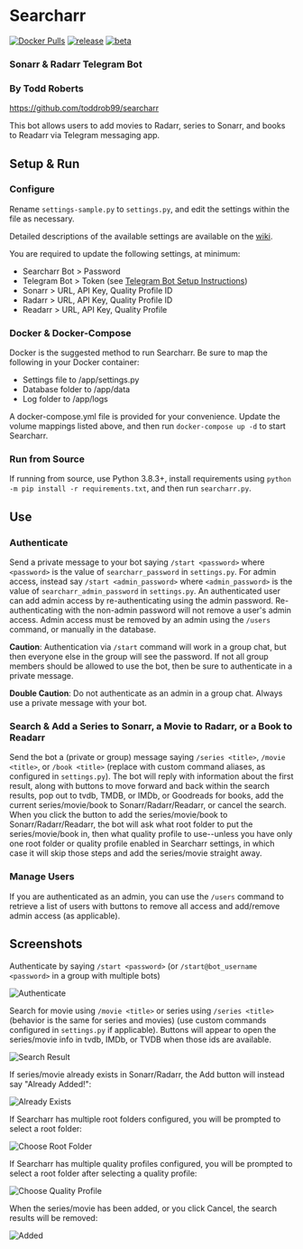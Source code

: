 # Searcharr
[![Docker Pulls](https://img.shields.io/docker/pulls/toddrob/searcharr?style=plastic)](https://hub.docker.com/r/toddrob/searcharr) [![release](https://github.com/toddrob99/searcharr/actions/workflows/release.yml/badge.svg)](https://github.com/toddrob99/searcharr/actions/workflows/release.yml) [![beta](https://github.com/toddrob99/searcharr/actions/workflows/beta.yml/badge.svg?branch=beta)](https://github.com/toddrob99/searcharr/actions/workflows/beta.yml)
### Sonarr & Radarr Telegram Bot
### By Todd Roberts
https://github.com/toddrob99/searcharr

This bot allows users to add movies to Radarr, series to Sonarr, and books to Readarr via Telegram messaging app.

## Setup & Run

### Configure

Rename `settings-sample.py` to `settings.py`, and edit the settings within the file as necessary.

Detailed descriptions of the available settings are available on the [wiki](https://github.com/toddrob99/searcharr/wiki/Configuration-::-settings.py). 

You are required to update the following settings, at minimum:

* Searcharr Bot > Password
* Telegram Bot > Token (see [Telegram Bot Setup Instructions](https://core.telegram.org/bots#6-botfather))
* Sonarr > URL, API Key, Quality Profile ID
* Radarr > URL, API Key, Quality Profile ID
* Readarr > URL, API Key, Quality Profile

### Docker & Docker-Compose

Docker is the suggested method to run Searcharr. Be sure to map the following in your Docker container:

* Settings file to /app/settings.py
* Database folder to /app/data
* Log folder to /app/logs

A docker-compose.yml file is provided for your convenience. Update the volume mappings listed above, and then run `docker-compose up -d` to start Searcharr.

### Run from Source

If running from source, use Python 3.8.3+, install requirements using `python -m pip install -r requirements.txt`, and then run `searcharr.py`.

## Use

### Authenticate

Send a private message to your bot saying `/start <password>` where `<password>` is the value of `searcharr_password` in `settings.py`. For admin access, instead say `/start <admin_password>` where `<admin_password>` is the value of `searcharr_admin_password` in `settings.py`. An authenticated user can add admin access by re-authenticating using the admin password. Re-authenticating with the non-admin password will not remove a user's admin access. Admin access must be removed by an admin using the `/users` command, or manually in the database.

**Caution**: Authentication via `/start` command will work in a group chat, but then everyone else in the group will see the password. If not all group members should be allowed to use the bot, then be sure to authenticate in a private message.

**Double Caution**: Do not authenticate as an admin in a group chat. Always use a private message with your bot.

### Search & Add a Series to Sonarr, a Movie to Radarr, or a Book to Readarr

Send the bot a (private or group) message saying `/series <title>`, `/movie <title>`, or `/book <title>` (replace with custom command aliases, as configured in `settings.py`). The bot will reply with information about the first result, along with buttons to move forward and back within the search results, pop out to tvdb, TMDB, or IMDb, or Goodreads for books, add the current series/movie/book to Sonarr/Radarr/Readarr, or cancel the search. When you click the button to add the series/movie/book to Sonarr/Radarr/Readarr, the bot will ask what root folder to put the series/movie/book in, then what quality profile to use--unless you have only one root folder or quality profile enabled in Searcharr settings, in which case it will skip those steps and add the series/movie straight away.

### Manage Users

If you are authenticated as an admin, you can use the `/users` command to retrieve a list of users with buttons to remove all access and add/remove admin access (as applicable).

## Screenshots

Authenticate by saying `/start <password>` (or `/start@bot_username <password>` in a group with multiple bots)

![Authenticate](https://github.com/toddrob99/searcharr/blob/main/screenshots/authenticate.png?raw=true)

Search for movie using `/movie <title>` or series using `/series <title>` (behavior is the same for series and movies) (use custom commands configured in `settings.py` if applicable). Buttons will appear to open the series/movie info in tvdb, IMDb, or TVDB when those ids are available.

![Search Result](https://github.com/toddrob99/searcharr/blob/main/screenshots/add.png?raw=true)

If series/movie already exists in Sonarr/Radarr, the Add button will instead say "Already Added!":

![Already Exists](https://github.com/toddrob99/searcharr/blob/main/screenshots/already-exists.png?raw=true)

If Searcharr has multiple root folders configured, you will be prompted to select a root folder:

![Choose Root Folder](https://github.com/toddrob99/searcharr/blob/main/screenshots/choose-root-folder.png?raw=true)

If Searcharr has multiple quality profiles configured, you will be prompted to select a root folder after selecting a quality profile:

![Choose Quality Profile](https://github.com/toddrob99/searcharr/blob/main/screenshots/choose-quality-profile.png?raw=true)

When the series/movie has been added, or you click Cancel, the search results will be removed:

![Added](https://github.com/toddrob99/searcharr/blob/main/screenshots/added.png?raw=true)
